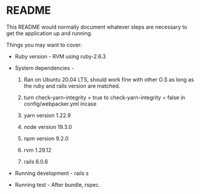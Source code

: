 # README

This README would normally document whatever steps are necessary to get the
application up and running.

Things you may want to cover:

* Ruby version - RVM using ruby-2.6.3

* System dependencies - 
 
  1. Ran on Ubuntu 20.04 LTS, should work fine with other O.S as long as the ruby and rails version are matched.

  2. turn check-yarn-integrity = true to check-yarn-integrity = false in config/webpacker.yml incase
  
  3. yarn version 1.22.9
  
  4. node version 19.3.0
  
  5. npm version 9.2.0
  
  6. rvm 1.29.12
  
  7. rails 6.0.6
  
* Running development - rails s
  
* Running test - After bundle, rspec.

  
